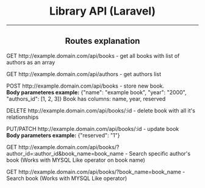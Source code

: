 <h1 style='text-align:center'>Library API (Laravel)</h1>
<hr>
<h2 style='text-align:center'>Routes explanation</h2>
<p>GET http://example.domain.com/api/books - get all books with list of authors as an array</p>
<p>GET http://example.domain.com/api/authors - get authors list</p>
<p>
    POST http://example.domain.com/api/books - store new book. 
    <br><b>Body parameteres example:</b>
    <span>{"name": "example book", "year": "2000", "authors_id": [1, 2, 3]}</span>
    <span>Book has columns: name, year, reserved</span>
</p>
<p>DELETE http://example.domain.com/api/books/:id - delete book with all it's relationships</p>
<p>PUT/PATCH http://example.domain.com/api/books/:id - update book<br><b>Body parameters example:</b> <span>{"reserved": "1"}</span></p>
<p>GET http://example.domain.com/api/books/?author_id=:author_id&book_name=book_name - Search specific author's book (Works with MYSQL Like operator on book name)</p>
<p>GET http://example.domain.com/api/books/?book_name=book_name - Search book (Works with MYSQL Like operator)</p>
